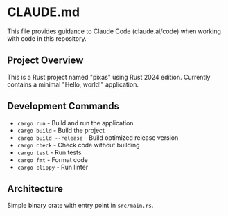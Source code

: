 # CLAUDE.md

This file provides guidance to Claude Code (claude.ai/code) when working with code in this repository.

## Project Overview

This is a Rust project named "pixas" using Rust 2024 edition. Currently contains a minimal "Hello, world!" application.

## Development Commands

- `cargo run` - Build and run the application
- `cargo build` - Build the project
- `cargo build --release` - Build optimized release version
- `cargo check` - Check code without building
- `cargo test` - Run tests
- `cargo fmt` - Format code
- `cargo clippy` - Run linter

## Architecture

Simple binary crate with entry point in `src/main.rs`.